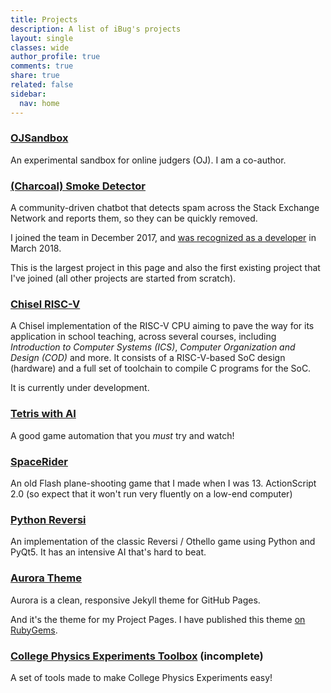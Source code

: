 ```yaml
---
title: Projects
description: A list of iBug's projects
layout: single
classes: wide
author_profile: true
comments: true
share: true
related: false
sidebar:
  nav: home
---
```


### [OJSandbox](https://github.com/taoky/OJSandbox)
An experimental sandbox for online judgers (OJ). I am a co-author.

### [(Charcoal) Smoke Detector](https://github.com/Charcoal-SE/SmokeDetector)
A community-driven chatbot that detects spam across the Stack Exchange Network and reports them, so they can be quickly removed.

I joined the team in December 2017, and [was recognized as a developer](/p/3) in March 2018.

This is the largest project in this page and also the first existing project that I've joined (all other projects are started from scratch).

### [Chisel RISC-V](https://github.com/iBug/USTC-RV-Chisel)
A Chisel implementation of the RISC-V CPU aiming to pave the way for its application in school teaching, across several courses, including *Introduction to Computer Systems (ICS)*, *Computer Organization and Design (COD)* and more. It consists of a RISC-V-based SoC design (hardware) and a full set of toolchain to compile C programs for the SoC.

It is currently under development.

### [Tetris with AI](https://github.com/iBug/TetrisAI)
A good game automation that you *must* try and watch!

### [SpaceRider](https://github.com/iBug/SpaceRider)
An old Flash plane-shooting game that I made when I was 13. ActionScript 2.0 (so expect that it won't run very fluently on a low-end computer)

### [Python Reversi](https://github.com/iBug/PyReversi)
An implementation of the classic Reversi / Othello game using Python and PyQt5. It has an intensive AI that's hard to beat.

### [Aurora Theme](https://ibugone.com/aurora-theme)
Aurora is a clean, responsive Jekyll theme for GitHub Pages.

And it's the theme for my Project Pages. I have published this theme [on RubyGems](https://rubygems.org/gems/aurora-theme).

### [College Physics Experiments Toolbox](https://ibugone.com/CPE-Toolbox) (incomplete)
A set of tools made to make College Physics Experiments easy!
